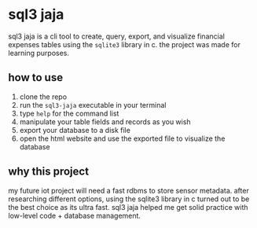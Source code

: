 # sql3 jaja

sql3 jaja is a cli tool to create, query, export, and visualize financial expenses tables using the `sqlite3` library in c. the project was made for learning purposes.

## how to use

1. clone the repo
2. run the `sql3-jaja` executable in your terminal
3. type `help` for the command list
4. manipulate your table fields and records as you wish
5. export your database to a disk file
6. open the html website and use the exported file to visualize the database

## why this project

my future iot project will need a fast rdbms to store sensor metadata. after researching different options, using the sqlite3 library in c turned out to be the best choice as its ultra fast. sql3 jaja helped me get solid practice with low-level code + database management.